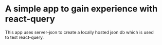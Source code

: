 # A simple app to gain experience with react-query 

This app uses server-json to create a locally hosted json db which is used to test react-query. 